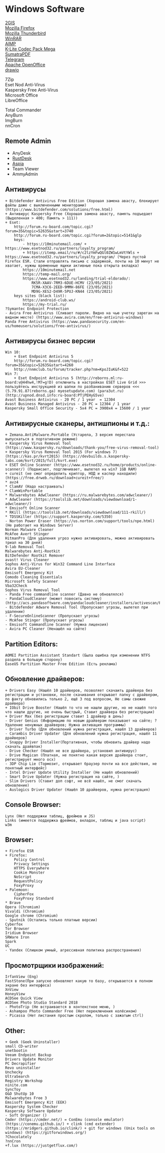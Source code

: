 # Windows Software

[2GIS](https://info.2gis.ru/chelyabinsk/products/download)  
[Mozilla Firefox](https://ftp.mozilla.org/pub/firefox/releases/)  
[Mozilla Thunderbird](https://www.thunderbird.net/en-US/thunderbird/all/#R)  
[WinRAR](https://www.win-rar.com/download.html?&L=0)  
[AIMP](https://www.aimp.ru/?do=download&os=windows)  
[K-Lite Codec Pack Mega](https://codecguide.com/download_k-lite_codec_pack_mega.htm)  
[SumatraPDF](https://www.sumatrapdfreader.org/download-free-pdf-viewer)  
[Telegram](https://telegram.org/apps)  
[Apache OpenOffice](https://www.openoffice.org/download/index.html)  
[drawio](https://github.com/jgraph/drawio-desktop/releases)

7Zip  
Eset Nod Anti-Virus  
Kaspersky Free Anti-Virus  
Microsoft Office  
LibreOffice  
  
Total Commander  
AnyBurn  
ImgBurn  
nnCron  


## Remote Admin
- AnyDesk  
- [RustDesk](https://rustdesk.com/)  
- [Aspia](https://aspia.org/doku.php)  
- Team Viewer  
- AmmyAdmin  


## Антивирусы
    + Bitdefender Antivirus Free Edition (Хорошая замена авасту, блокирует файлы даже с выключенными мониторами) (https://www.bitdefender.com/solutions/free.html)
    + Антивирус Kaspersky Free (Хорошая замена авасту, память подъедает (Выделенная > 400; Память > 111))
    + Eset:
        http://forum.ru-board.com/topic.cgi?forum=35&topic=52635&start=3740
        http://forum.ru-board.com/topic.cgi?forum=2&topic=5141&glp
        keys:
            - https://10minutemail.com/ + https://www.esetnod32.ru/partners/loyalty_program/
            + https://itemp.email/ru/#/c2lzYmFwQGl0ZW1wLmVtYWls + https://www.esetnod32.ru/partners/loyalty_program/ (Через пустой Firefox ESR. Стали отправлять письма с задержкой, почты на 10 минут не хватает, нужны временные ящики активные пока открыта вкладка)
            https://10minutemail.net
            https://temp-mail.org/
            https://www.esetnod32.ru/landing/trial-eldorado/:
                RK5R-XAAV-7RM3-6DUE-HCMV (23/05/2021)
                7CMA-X3C6-2EED-9MMH-86FE (23/05/2021)
                MD9G-XES2-D49R-5PUJ-KN44 (23/05/2021)
        keys sites (black list):
            https://android-club.ws/
            https://my-trial.ru/
    ?Symantec Endpoint Protection
    - Avira Free Antivirus (Сливает пароли. Видно на чью учетку зареган на видном месте) (https://www.avira.com/en/free-antivirus-windows)
    Panda Free Antivirus (https://www.pandasecurity.com/en-us/homeusers/solutions/free-antivirus/)

## Антивирусы бизнес версии
    Win 10:
        + Eset Endpoint Antivirus 5 
        http://forum.ru-board.com/topic.cgi?forum=35&topic=52635&start=4260
        http://nnmclub.to/forum/tracker.php?nm=KpoJIuK&f=522
    Win 7:
        + Eset Endpoint Antivirus 5 (http://reborns.ml:ru-board:v@44hw4,!M7=g!D) отключить в настройках ESET Live Grid >>> пользуйтесь инструкцией из шапки по разбаниванию серверов <<< (5.79.91.87(reborns.ga) myesetupdate.com) (para3ut.ru) (http://upnod.dnsd.info:ru-board:PTjPEHyG5ve)
    Avast Business Antivirus - 20 PC / 1 year  = 12304
    Avast Business Managed Antivirus - 20 PC = 12304 / 1 year
    Kaspersky Small Office Security - 5x4 PC = 3900x4 = 15600 / 1 year

## Антивирусные сканеры, антишпионы и т.д.:
```
+ Zemana.AntiMalware.Portable (Устарела, 3 версия перестала выпускаться в портативном режиме)
+ Kaspersky Virus Removal Tool (https://www.kaspersky.ru/downloads/thank-you/free-virus-removal-tool)
+ Kaspersky Virus Removal Tool 2015 (For windows 7) (https://kas.pr/kvrt2015) (https://devbuilds.s.kaspersky-labs.com/kvrt/2015/full/kvrt.exe)
+ ESET Online Scanner (https://www.esetnod32.ru/home/products/online-scanner/) (Подвисает, подглючивает, вылетел на win7 1GB RAM)
+ cureit (не смог определить криптор, НОД и каспер находили) (https://free.drweb.ru/download+cureit+free/)
* avz4
* ClamAV (Надо настраивать)
* ClamWinPortable
* Malwarebytes AdwCleaner (https://ru.malwarebytes.com/adwcleaner/)
* AdwCleaner (https://toolslib.net/downloads/viewdownload/1-adwcleaner/)
* Emsisoft Online Scanner
* RKill (https://toolslib.net/downloads/viewdownload/111-rkill/)
* TDSSKiller (https://support.kaspersky.com/5350)
- Norton Power Eraser (https://us.norton.com/support/tools/npe.html) (Не работает на Windows Server)
Norman Malware Cleaner
McAfee Avert Stinger
HitmanPro (Для удаления угроз нужно активировать, можно активировать триал на 30 дней)
9-lab Removal Tool
Malwarebytes Anti-Rootkit
BitDefender Rootkit Remover
avast! Virus Cleaner
Sophos Anti-Virus for Win32 Command Line Interface
Avira EU-Cleaner
Emsisoft Emergency Kit
Comodo Cleaning Essentials
Microsoft Safety Scanner
Vba32Check
Sophos Virus Removal Tool
- Panda Free commandline scanner (Давно не обновлялся)
- PandaCloudCleaner (может повесить систему) (http://acs.pandasoftware.com/pandacloudcleaner/installers/activescan/PandaCloudCleaner.exe)
- Bitdefender Adware Removal Tool (Пропускает угрозы, вылетел при удалении)
- F-SecureOnlineScanner (Пропускает угрозы)
- McAfee Stinger (Пропускает угрозы)
- Emsisoft Commandline Scanner (Нужна лицензия)
- Avira PC Cleaner (Ненашёл на сайте)
```

## Partition Editors:
    AOMEI Partition Assistant Standart (Была ошибка при изменении NTFS раздела в большую сторону)
    EaseUS Partition Master Free Edition (Есть реклама)

## Обновление драйверов:
    + Drivers Easy (Нашёл 10 драйверов, позволяет скачаить драйвера без регистрации и установки, после скачивания открывает папку с драйвером, по факту обновились только 2, ещё 3 под вопросом, Не самы свежие драйвера)
    + IObit Drive Booster (Нашёл то что не нашли другие, но не нашёл того что нашли другие, не очень быстрый, Ставит драйвера без регистрации)
    + Driver Max (без регистрации ставит 1 драйвер в день)
    - Driver Genius (Информацию по новым драйверам показывает на сайте; ?Удаление ненужных драйверов; Нужна активация программы)
    - Driver Turbo (Для обновлений нужна регистрация, нашёл 13 драйверов)
    - Carambis Driver Updater (Для обновлений нужна регистрация, нашёл 11 драйверов)
    - Snappy Driver Installer(Портативная, чтобы обновить драйвер надо скачать драйвпак)
    - Drive Checker (Нашёл не все драйвера, установил антивирус)
    - Drive Magican (Платная, не понятно какая версия драйвера стоит, регистрирует много ocx)
    - 3DP Chip Lie (Тормозит, открывает браузер почти на все действия, не понятный интерфейс)
    - Intel Driver Update Utility Installer (Не нашёл обновлений)
    - Smart Drive Updater (Нужна регистрация на сайте, )
    - Slim Drivers (Ставит доп софт, не всё нашёл, не смог скачать обновление)
    - Auslogics Driver Updater (Нашёл 10 драйверов, нужна регистрация)


## Console Browser:
    Lynx (Нет поддержки таблиц, фреймов и JS)
    Links (имеется поддержка фреймов, вкладок, таблиц и java script)
    w3m

## Browser:
    + Firefox ESR
    + Firefox:
        Policy Control
        Privacy Settings
        HTTPS Everywhere
        Cookie Monster
        NoScript
        RequestPolicy
        FoxyProxy
    + Palemoon:
        CipherFox
        FoxyProxy Standard
    * Brave
    Opera (Chromium)
    Vivaldi (Chromium)
    Google chrome (Chromium)
    - Sputnik (Остались только платные версии)
    Cyberfox
    Tor Browser
    Iridium Browser
    SRWare Iron
    Spark
    UC
    - Yandex (Слишком умный, агрессивная политика распространения)

## Просмотрщики изображений:
    IrfanView (Eng)
    FastStone(При запуске обновляет какую то базу, открывается в полном экране без интерфеса)
    XnView
    HoneyView
    ACDSee Quick View
    ACDSee Photo Studio Standard 2018
    - PhotoTrip (Не встраивается в контекстное меню, )
    - Ashampoo Photo Commander Free (Нет переключения колёсиком)
    - Picassa (Нет листания простым скролом, только с зажатым ctrl)

## Other:
    + Geek (Geek Uninstaller)
    small CD-writer
    unetbootin
    Veeam Endpoint Backup
    Drivers Update Monitor
    PC Decrapifier
    Revo uninstaller
    Unchecky
    UltraSearch
    Registry Workshop
    ninite.com
    SyncToy
    O&O ShutUp 10
    Malwarebytes Free 3
    Emsisoft Emergency Kit (EEK)
    Kaspersky System Checker
    Kaspersky Software Updater
    - Soft Organizer ()
    Cmder (https://cmder.net/) = ConEmu (console emulator) (https://conemu.github.io/) + clink (cmd extender) (https://mridgers.github.io/clink/) + git for windows (Unix tools on windows) (https://gitforwindows.org/)
    ?Chocolately
    ?nnCron
    +f.lux (https://justgetflux.com/)

